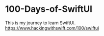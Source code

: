# 100-Days-of-SwiftUI
This is my journey to learn SwiftUI. https://www.hackingwithswift.com/100/swiftui
